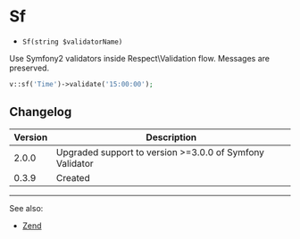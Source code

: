 # Sf

- `Sf(string $validatorName)`

Use Symfony2 validators inside Respect\Validation flow. Messages
are preserved.

```php
v::sf('Time')->validate('15:00:00');
```

## Changelog

Version | Description
--------|-------------
  2.0.0 | Upgraded support to version >=3.0.0 of Symfony Validator
  0.3.9 | Created

***
See also:

- [Zend](Zend.md)
